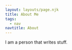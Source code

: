 ```yaml
---
layout: layouts/page.njk
title: About Me
tags:
  - nav
navtitle: About
---
```


I am a person that writes stuff.
